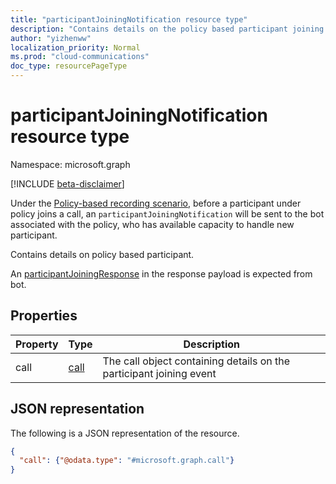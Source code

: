 ```yaml
---
title: "participantJoiningNotification resource type"
description: "Contains details on the policy based participant joining a call"
author: "yizhenww"
localization_priority: Normal
ms.prod: "cloud-communications"
doc_type: resourcePageType
---
```


# participantJoiningNotification resource type

Namespace: microsoft.graph

[!INCLUDE [beta-disclaimer](../../includes/beta-disclaimer.md)]

Under the [Policy-based recording scenario](/microsoftteams/teams-recording-policy), before a participant under policy joins a call, an `participantJoiningNotification` will be sent to the bot associated with the policy, who has available capacity to handle new participant.

Contains details on policy based participant.

An [participantJoiningResponse](participantjoiningResponse.md) in the response payload is expected from bot.

## Properties
| Property       | Type            | Description                                                        |
| -------------- | --------------  | -------------------------------------------                        |
| call           | [call](call.md) | The call object containing details on the participant joining event |

## JSON representation

The following is a JSON representation of the resource.

<!-- {
  "blockType": "resource",
  "optionalProperties": [],
  "@odata.type": "microsoft.graph.participantJoiningNotification"
}-->
```json
{
  "call": {"@odata.type": "#microsoft.graph.call"}
}
```

<!-- uuid: 8fcb5dbc-d5aa-4681-8e31-b001d5168d79
2015-10-25 14:57:30 UTC -->
<!--
{
  "type": "#page.annotation",
  "description": "participantJoiningNotification resource",
  "keywords": "",
  "section": "documentation",
  "tocPath": "",
  "suppressions": []
}
-->


